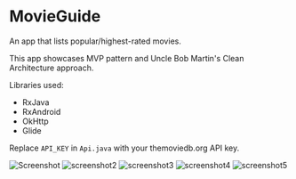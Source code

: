 # MovieGuide
An app that lists popular/highest-rated movies. 

This app showcases MVP pattern and Uncle Bob Martin's Clean Architecture approach.

Libraries used:
 - RxJava
 - RxAndroid
 - OkHttp
 - Glide

Replace `API_KEY` in `Api.java` with your themoviedb.org API key.

![Screenshot](http://i.imgur.com/72PypXCm.png) 
![screenshot2](http://imgur.com/fqGWOLEm.png)
![screenshot3](http://imgur.com/A6SBVRam.png)
![screenshot4](http://imgur.com/m7J8HzUm.png)
![screenshot5](http://imgur.com/835JHBgm.png)
